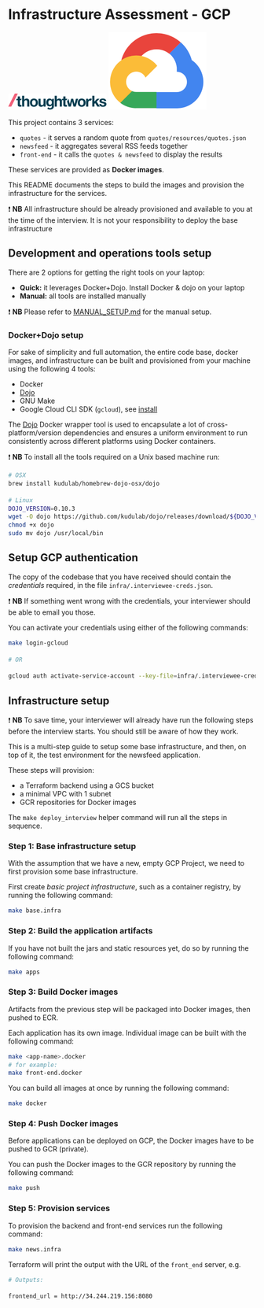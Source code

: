 # Infrastructure Assessment - GCP

![Tw logo](logo.png)
![gcp logo](gcp.png)

This project contains 3 services:

* `quotes` - it serves a random quote from `quotes/resources/quotes.json`
* `newsfeed` - it aggregates several RSS feeds together
* `front-end` - it calls the `quotes & newsfeed` to display the results

These services are provided as **Docker images**. 

This README documents the steps to build the images and provision the infrastructure for the services.

:exclamation: **NB** All infrastructure should be already provisioned and available to you at the time of the interview. It is not your responsibility to deploy the base infrastructure

## Development and operations tools setup

There are 2 options for getting the right tools on your laptop:

* **Quick:** it leverages Docker+Dojo. Install Docker & dojo on your laptop
* **Manual:** all tools are installed manually

:exclamation: **NB** Please refer to [MANUAL_SETUP.md](MANUAL_SETUP.md) for the manual setup.

### Docker+Dojo setup

For sake of simplicity and full automation, the entire code base, docker images, and infrastructure can be built and provisioned from your machine using the following 4 tools:

- Docker
- [Dojo](https://github.com/kudulab/dojo)
- GNU Make
- Google Cloud CLI SDK (`gcloud`), see [install](https://cloud.google.com/sdk/docs/install)

The [Dojo](https://github.com/kudulab/dojo) Docker wrapper tool is used to encapsulate a lot of cross-platform/version dependencies and ensures a uniform environment to run consistently across different platforms using Docker containers.

:exclamation: **NB** To install all the tools required on a Unix based machine run:

```bash
# OSX
brew install kudulab/homebrew-dojo-osx/dojo

# Linux
DOJO_VERSION=0.10.3
wget -O dojo https://github.com/kudulab/dojo/releases/download/${DOJO_VERSION}/dojo_linux_amd64
chmod +x dojo
sudo mv dojo /usr/local/bin
```

## Setup GCP authentication

The copy of the codebase that you have received should contain the *credentials* required, in the file `infra/.interviewee-creds.json`. 

:exclamation: **NB**  If something went wrong with the credentials, your interviewer should be able to email you those.

You can activate your credentials using either of the following commands:

```bash
make login-gcloud

# OR

gcloud auth activate-service-account --key-file=infra/.interviewee-creds.json
```

## Infrastructure setup

:exclamation: **NB** To save time, your interviewer will already have run the following steps before the interview starts. You should still be aware of how they work.

This is a multi-step guide to setup some base infrastructure, and then, on top of it, the test environment for the newsfeed application.

These steps will provision:

* a Terraform backend using a GCS bucket
* a minimal VPC with 1 subnet
* GCR repositories for Docker images

The `make deploy_interview` helper command will run all the steps in sequence.

### Step 1: Base infrastructure setup

With the assumption that we have a new, empty GCP Project, we need to first provision some base infrastructure.

First create *basic project infrastructure*, such as a container registry, by running the following command:

```bash
make base.infra
```

### Step 2: Build the application artifacts

If you have not built the jars and static resources yet, do so by running the following command:

```bash
make apps
```

### Step 3: Build Docker images

Artifacts from the previous step will be packaged into Docker images, then pushed to ECR.

Each application has its own image. Individual image can be built with the following command:

```bash
make <app-name>.docker
# for example:
make front-end.docker
```

You can build all images at once by running the following command:

```bash
make docker
```

### Step 4: Push Docker images

Before applications can be deployed on GCP, the Docker images have to be pushed to GCR (private).

You can push the Docker images to the GCR repository by running the following command:

```bash
make push
```

### Step 5: Provision services

To provision the backend and front-end services run the following command:

```bash
make news.infra
```

Terraform will print the output with the URL of the `front_end` server, e.g.

```bash
# Outputs:

frontend_url = http://34.244.219.156:8080
```
